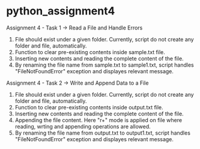 # python_assignment4

Assignment 4 - Task 1 -> Read a File and Handle Errors

1. File should exist under a given folder. Currently, script do not create any folder and file, automatically.
2. Function to clear pre-existing contents inside sample.txt file.
3. Inserting new contents and reading the complete content of the file.
4. By renaming the file name from sample.txt to sample1.txt, script handles "FileNotFoundError" exception and displayes relevant message.

Assignment 4 - Task 2 -> Write and Append Data to a File

1. File should exist under a given folder. Currently, script do not create any folder and file, automatically.
2. Function to clear pre-existing contents inside output.txt file.
3. Inserting new contents and reading the complete content of the file.
4. Appending the file content. Here "r+" mode is applied on file where reading, wrting and appending operations are allowed.
5. By renaming the file name from output.txt to output1.txt, script handles "FileNotFoundError" exception and displayes relevant message.
